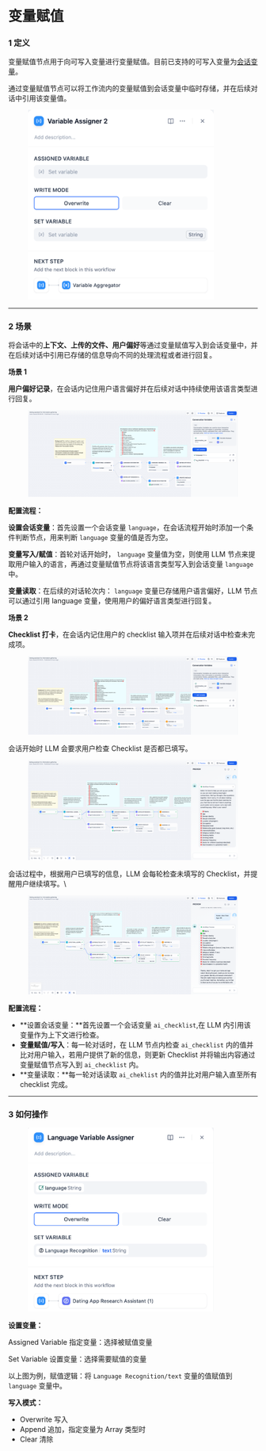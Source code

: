 # 变量赋值

### 1 定义

变量赋值节点用于向可写入变量进行变量赋值。目前已支持的可写入变量为[会话变量](../key\_concept.md#hui-hua-bian-liang)。

通过变量赋值节点可以将工作流内的变量赋值到会话变量中临时存储，并在后续对话中引用该变量值。

<figure><img src="../../../.gitbook/assets/image (8).png" alt="" width="375"><figcaption></figcaption></figure>

***

### 2 场景

将会话中的**上下文、上传的文件、用户偏好**等通过变量赋值写入到会话变量中，并在后续对话中引用已存储的信息导向不同的处理流程或者进行回复。

**场景 1** &#x20;

**用户偏好记录**，在会话内记住用户语言偏好并在后续对话中持续使用该语言类型进行回复。

<figure><img src="../../../.gitbook/assets/image (265).png" alt=""><figcaption></figcaption></figure>

**配置流程：**

**设置会话变量**：首先设置一个会话变量 `language`，在会话流程开始时添加一个条件判断节点，用来判断 `language` 变量的值是否为空。

**变量写入/赋值**：首轮对话开始时， `language` 变量值为空，则使用 LLM 节点来提取用户输入的语言，再通过变量赋值节点将该语言类型写入到会话变量 `language` 中。

**变量读取**：在后续的对话轮次内： `language` 变量已存储用户语言偏好，LLM 节点可以通过引用 language 变量，使用用户的偏好语言类型进行回复。

**场景 2**

**Checklist 打卡**，在会话内记住用户的 checklist 输入项并在后续对话中检查未完成项。

<figure><img src="../../../.gitbook/assets/image (266).png" alt=""><figcaption></figcaption></figure>

会话开始时 LLM 会要求用户检查 Checklist 是否都已填写。

<figure><img src="../../../.gitbook/assets/image (267).png" alt=""><figcaption></figcaption></figure>

会话过程中，根据用户已填写的信息，LLM 会每轮检查未填写的 Checklist，并提醒用户继续填写。\


<figure><img src="../../../.gitbook/assets/image (268).png" alt=""><figcaption></figcaption></figure>

**配置流程：**

* **设置会话变量：**首先设置一个会话变量 `ai_checklist`,在 LLM 内引用该变量作为上下文进行检查。
* **变量赋值/写入**：每一轮对话时，在 LLM 节点内检查 `ai_checklist` 内的值并比对用户输入，若用户提供了新的信息，则更新 Checklist 并将输出内容通过变量赋值节点写入到 `ai_checklist` 内。
* **变量读取：**每一轮对话读取 `ai_cheklist` 内的值并比对用户输入直至所有 checklist 完成。

***

### 3 如何操作

<figure><img src="../../../.gitbook/assets/image (7).png" alt="" width="375"><figcaption></figcaption></figure>

**设置变量：**

Assigned Variable 指定变量：选择被赋值变量

Set Variable 设置变量：选择需要赋值的变量

以上图为例，赋值逻辑：将 `Language Recognition/text`  变量的值赋值到 `language` 变量中。

**写入模式：**

* Overwrite 写入
* Append 追加，指定变量为 Array 类型时
* Clear 清除

